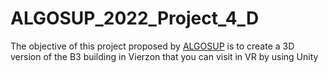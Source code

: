 # ALGOSUP_2022_Project_4_D
The objective of this project proposed by [ALGOSUP](https://www.algosup.com/) is to create a 3D version of the B3 building in Vierzon that you can visit in VR by using Unity
